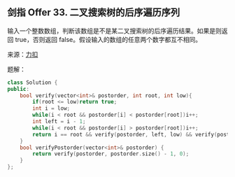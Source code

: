 ## 剑指 Offer 33. 二叉搜索树的后序遍历序列

输入一个整数数组，判断该数组是不是某二叉搜索树的后序遍历结果。如果是则返回 true，否则返回 false。假设输入的数组的任意两个数字都互不相同。

来源：[力扣](https://leetcode.cn/problems/er-cha-sou-suo-shu-de-hou-xu-bian-li-xu-lie-lcof/)

题解：
```C++
class Solution {
public:
    bool verify(vector<int>& postorder, int root, int low){
        if(root <= low)return true;
        int i = low;
        while(i < root && postorder[i] < postorder[root])i++;
        int left = i - 1;
        while(i < root && postorder[i] > postorder[root])i++;
        return i == root && verify(postorder, left, low) && verify(postorder, root - 1, left + 1);
    }
    bool verifyPostorder(vector<int>& postorder) {
        return verify(postorder, postorder.size() - 1, 0);
    }
};
```

